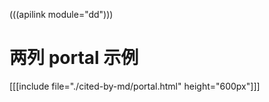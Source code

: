 (((apilink module="dd")))

# 两列 portal 示例

[[[include file="./cited-by-md/portal.html" height="600px"]]]